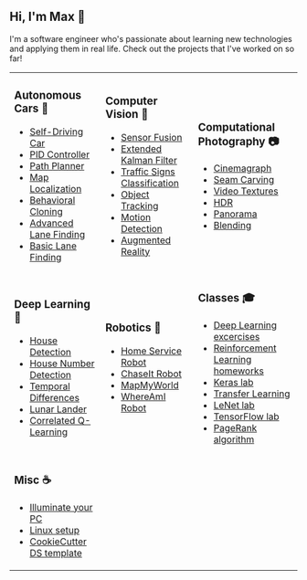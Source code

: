 ## Hi, I'm Max 👋

I'm a software engineer who's passionate about learning new technologies and applying them in real life. Check out the projects that I've worked on so far!  

<table>
<tr>
<td>
 
### Autonomous Cars :car: 
 - [Self-Driving Car](https://github.com/max-kazak/CarND-Capstone) 
 - [PID Controller](https://github.com/max-kazak/PID_Controller) 
 - [Path Planner](https://github.com/max-kazak/PathPlanner) 
 - [Map Localization](https://github.com/max-kazak/Localization-ParticleFilter) 
 - [Behavioral Cloning](https://github.com/max-kazak/AutonomousCar_Mk1) 
 - [Advanced Lane Finding](https://github.com/max-kazak/AdvancedLaneFinding)
 - [Basic Lane Finding](https://github.com/max-kazak/FindLaneLinesP1) 

</td><td>

### Computer Vision :eyes: 
 - [Sensor Fusion](https://github.com/max-kazak/SensorFusion)
 - [Extended Kalman Filter](https://github.com/max-kazak/EKF)
 - [Traffic Signs Classification](https://github.com/max-kazak/CarND_TrafficSigns_Classification) 
 - [Object Tracking](https://github.com/max-kazak/CV_Tracking)
 - [Motion Detection](https://github.com/max-kazak/CV_Motion_Detection)
 - [Augmented Reality](https://github.com/max-kazak/CV_AR) 

</td><td>

### Computational Photography :camera: 
 - [Cinemagraph](https://github.com/max-kazak/CP_Cinemagrpah)
 - [Seam Carving](https://github.com/max-kazak/CP_Seam_Carving)
 - [Video Textures](https://github.com/max-kazak/CP_video_textures)
 - [HDR](https://github.com/max-kazak/CP_HDR)
 - [Panorama](https://github.com/max-kazak/CP_Panorama)
 - [Blending](https://github.com/max-kazak/CP_Pyramid_Blending)

</td>
</tr><tr>
<td>
 
### Deep Learning :brain: 
 - [House Detection](https://github.com/max-kazak/house_detection)
 - [House Number Detection](https://github.com/max-kazak/CV_House_Numbers_Detection)
 - [Temporal Differences](https://github.com/max-kazak/RL_Sutton)
 - [Lunar Lander](https://github.com/max-kazak/LunarLander)
 - [Correlated Q-Learning](https://github.com/max-kazak/Correlated-QLearning)

</td><td>

### Robotics :robot: 
 - [Home Service Robot](https://github.com/max-kazak/HomeServiceRobot)
 - [ChaseIt Robot](https://github.com/max-kazak/RoboticsND-ChaseIt)
 - [MapMyWorld](https://github.com/max-kazak/RoboticsND-MapMyWorld)
 - [WhereAmI Robot](https://github.com/max-kazak/RoboticsND-WhereAmI)

</td><td>

### Classes :mortar_board: 
 - [Deep Learning excercises](https://github.com/max-kazak/deep-learning)
 - [Reinforcement Learning homeworks](https://github.com/max-kazak/RL_HW)
 - [Keras lab](https://github.com/max-kazak/CarND-Keras-Lab)
 - [Transfer Learning](https://github.com/max-kazak/CarND-Transfer-Learning-Lab)
 - [LeNet lab](https://github.com/max-kazak/CarND-LeNet-Lab)
 - [TensorFlow lab](https://github.com/max-kazak/CarND-TensorFlow-Lab)
 - [PageRank algorithm](https://github.com/max-kazak/PageRank)

</td>
</tr><tr>
<td>
 
 ### Misc :coffee: 
 - [Illuminate your PC](https://github.com/max-kazak/PC_LED_Controller)
 - [Linux setup](https://github.com/max-kazak/Linux_setup)
 - [CookieCutter DS template](https://github.com/max-kazak/template-ds)
 
</td>
</tr>
</table>



<!--
**max-kazak/max-kazak** is a ✨ _special_ ✨ repository because its `README.md` (this file) appears on your GitHub profile.

Here are some ideas to get you started:

- 🔭 I’m currently working on ...
- 🌱 I’m currently learning ...
- 👯 I’m looking to collaborate on ...
- 🤔 I’m looking for help with ...
- 💬 Ask me about ...
- 📫 How to reach me: ...
- ⚡ Fun fact: ...
-->
